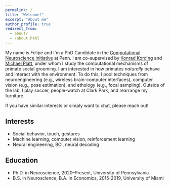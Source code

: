 ```yaml
---
permalink: /
title: "Welcome!"
excerpt: "About me"
author_profile: true
redirect_from: 
  - about/
  - /about.html
---
```


My name is Felipe and I'm a PhD Candidate in the [Computational Neuroscience Initiative](https://cni.upenn.edu/) at Penn. I am co-supervised by [Konrad Kording](http://kordinglab.com/) and [Michael Platt](http://plattlabs.rocks/), under whom I study the computational mechanisms of primate social grooming. I am interested in how primates _naturally_ behave and interact with the environment. To do this, I pool techniques from neuroengineering (e.g., wireless brain-computer interfaces), computer vision (e.g., pose estimation), and ethology (e.g., focal sampling). Outside of the lab, I play soccer, people-watch at Clark Park, and rearrange my furniture.

If you have similar interests or simply want to chat, please reach out!

## Interests
- Social behavior, touch, gestures
- Machine learning, computer vision, reinforcement learning
- Neural engineering, BCI, neural decoding

## Education
- Ph.D. in Neuroscience, 2020–Present, University of Pennsylvania
- B.S. in Neuroscience; B.A. in Economics, 2015-2019, University of Miami

<!-- I am originally from Buenos Aires, Argentina, but I completed most of my education in Miami, FL. For undergrad, I studied Neuroscience and Economics at the University of Miami (go Canes!). At UM, I hopped from lab to lab, and eventually found my way towards Dr. Elizabeth Losin's Social & Cultural Neuroscience Lab, where I helped collect data for work on neurolinguistic pain modulation in Spanish-English bilinguals. Following graduation, I worked as a Psychometrician for First Choice Neurology under Dr. Rafael Rivas-Vazquez, where I developed and administered psychometric assessments to individuals with neuropsychological disorders.  -->

<!-- ====== -->
